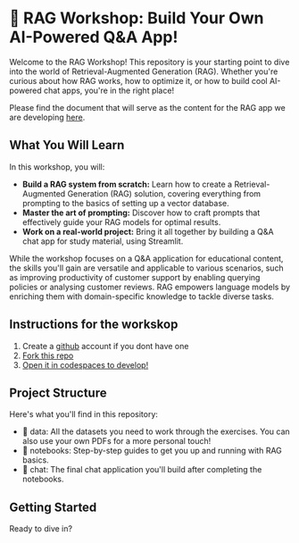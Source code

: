# 🚀 RAG Workshop: Build Your Own AI-Powered Q&A App!
Welcome to the RAG Workshop! This repository is your starting point to dive into the world of Retrieval-Augmented Generation (RAG). Whether you're curious about how RAG works, how to optimize it, or how to build cool AI-powered chat apps, you're in the right place!

Please find the document that will serve as the content for the RAG app we are developing [here](https://docs.google.com/document/d/18MjmZZP2Hz6ADVNY3J0ln7NmS68h6BwiBqGaBqmhRCY/edit?tab=t.0#heading=h.u53uzo3gvfws).

## What You Will Learn
In this workshop, you will:

- **Build a RAG system from scratch:** Learn how to create a Retrieval-Augmented Generation (RAG) solution, covering everything from prompting to the basics of setting up a vector database.
- **Master the art of prompting:** Discover how to craft prompts that effectively guide your RAG models for optimal results.
- **Work on a real-world project:** Bring it all together by building a Q&A chat app for study material, using Streamlit. 

While the workshop focuses on a Q&A application for educational content, the skills you'll gain are versatile and applicable to various scenarios, such as improving productivity of customer support by enabling querying policies or analysing customer reviews. RAG empowers language models by enriching them with domain-specific knowledge to tackle diverse tasks.

## Instructions for the workskop
1. Create a [github](https://github.com/) account if you dont have one
2. [Fork this repo](https://docs.github.com/en/pull-requests/collaborating-with-pull-requests/working-with-forks/fork-a-repo)
3. [Open it in codespaces to develop!](https://docs.github.com/en/codespaces/getting-started/quickstart)


## Project Structure
Here's what you'll find in this repository:

- 📂 data: All the datasets you need to work through the exercises. You can also use your own PDFs for a more personal touch!
- 📓 notebooks: Step-by-step guides to get you up and running with RAG basics.
- 💬 chat: The final chat application you'll build after completing the notebooks. 

## Getting Started
Ready to dive in?
